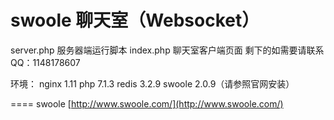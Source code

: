 # swoole 聊天室（Websocket）
server.php 服务器端运行脚本
index.php 聊天室客户端页面 
剩下的如需要请联系QQ：1148178607

环境：
nginx 1.11
php 7.1.3
redis 3.2.9
swoole 2.0.9（请参照官网安装）

====
swoole [http://www.swoole.com/](http://www.swoole.com/)
